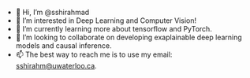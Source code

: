 - 👋 Hi, I’m @sshirahmad
- 👀 I’m interested in Deep Learning and Computer Vision!
- 🌱 I’m currently learning more about tensorflow and PyTorch. 
- 💞️ I’m looking to collaborate on developing exaplainable deep learning models and causal inference. 
- 📫 The best way to reach me is to use my email: sshirahm@uwaterloo.ca. 

<!---
sshirahmad/sshirahmad is a ✨ special ✨ repository because its `README.md` (this file) appears on your GitHub profile.
You can click the Preview link to take a look at your changes.
--->
